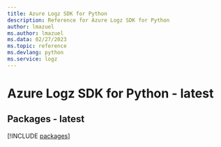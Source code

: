 ```yaml
---
title: Azure Logz SDK for Python
description: Reference for Azure Logz SDK for Python
author: lmazuel
ms.author: lmazuel
ms.data: 02/27/2023
ms.topic: reference
ms.devlang: python
ms.service: logz
---
```

# Azure Logz SDK for Python - latest
## Packages - latest
[!INCLUDE [packages](logz-index.md)]